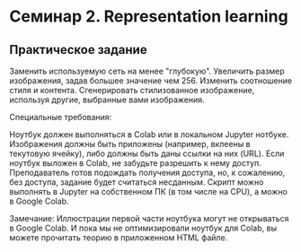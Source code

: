 # Семинар 2. Representation learning
## Практическое задание

Заменить используемую сеть на менее "глубокую".
Увеличить размер изображения, задав большее значение чем 256.
Изменить соотношение стиля и контента.
Сгенерировать стилизованное изображение, используя другие, выбранные вами изображения.

Специальные требования:

Ноутбук должен выполняться в Colab или в локальном Jupyter нотбуке. Изображения должны быть приложены (например, вклеены в текутовую ячейку), либо должны быть даны ссылки на них (URL).
Если ноутбук выложен в Colab, не забудьте разрешить к нему доступ. Преподаватель готов подождать получения доступа, но, к сожалению, без доступа, задание будет считаться несданным.
Скрипт можно выполнять в Jupyter на собственном ПК (в том числе на CPU), а можно в Google Colab.

Замечание: Иллюстрации первой части ноутбука могут не открываться в Google Colab. И пока мы не оптимизировали ноутбук для Colab, вы можете прочитать теорию в приложенном HTML файле.
